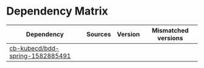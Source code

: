 # Dependency Matrix

Dependency | Sources | Version | Mismatched versions
---------- | ------- | ------- | -------------------
[cb-kubecd/bdd-spring-1582885491](https://github.com/cb-kubecd/bdd-spring-1582885491.git) |  | []() | 
